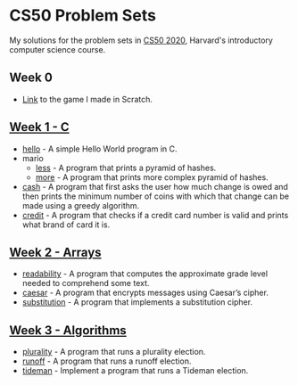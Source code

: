 # CS50 Problem Sets
My solutions for the problem sets in [CS50 2020](https://cs50.harvard.edu/x/2020/), Harvard's introductory computer science course.

  ## Week 0
  - [Link](https://scratch.mit.edu/projects/216200509/) to the game I made in Scratch.
  
  ## [Week 1 - C](/pset1)
   - [hello](pset1/hello) - A simple Hello World program in C.
   - mario
     * [less](pset1/mario/less) - A program that prints a pyramid of hashes.
     * [more](pset1/mario/more) - A program that prints more complex pyramid of hashes.
  - [cash](pset1/cash) - A program that first asks the user how much change is owed and then prints the minimum number of coins with which that change can be made using a greedy algorithm.
  - [credit](pset1/credit) - A program that checks if a credit card number is valid and prints what brand of card it is.

  ## [Week 2 - Arrays](/pset2)
  - [readability](pset2/readability) - A program that computes the approximate grade level needed to comprehend some text.
  - [caesar](pset2/caesar) - A program that encrypts messages using Caesar’s cipher.
  - [substitution](pset2/substitution) - A program that implements a substitution cipher.

  ## [Week 3 - Algorithms](/pset3)
  - [plurality](pset3/plurality) - A program that runs a plurality election.
  - [runoff](pset3/runoff) - A program that runs a runoff election.
  - [tideman](pset3/tideman) - Implement a program that runs a Tideman election.